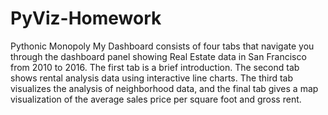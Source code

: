 # PyViz-Homework
Pythonic Monopoly
My Dashboard consists of four tabs that navigate you through the dashboard panel 
showing Real Estate data in San Francisco from 2010 to 2016. The first tab is a brief
introduction. The second tab shows rental analysis data using interactive line charts.
The third tab visualizes the analysis of neighborhood data, and the final tab gives a 
map visualization of the average sales price per square foot and gross rent.
